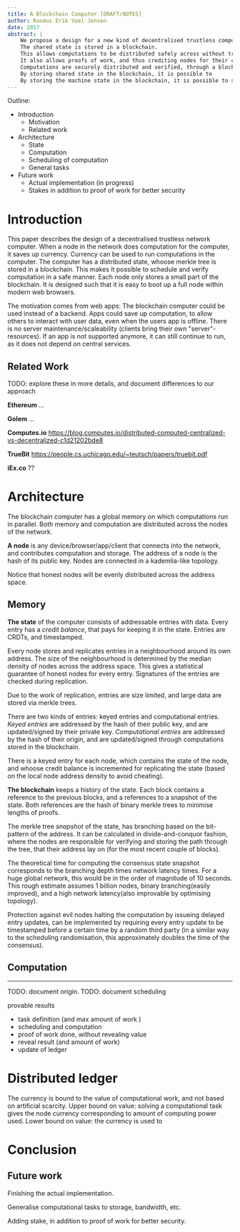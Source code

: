 ```yaml
---
title: A Blockchain Computer [DRAFT/NOTES]
author: Rasmus Erik Voel Jensen
date: 2017
abstract: |
    We propose a design for a new kind of decentralised trustless computer. 
    The shared state is stored in a blockchain. 
    This allows computations to be distributed safely across without trusting indivudual nodes.
    It also allows proofs of work, and thus crediting nodes for their commputations.
    Computations are securely distributed and verified, through a blockchain containing the state 
    By storing shared state in the blockchain, it is possible to 
    By storing the machine state in the blockchain, it is possible to securely run distributed computations, without trusting the individual nodes. Individual nodes only need to know/store the small subset of the blockchain that they need for their computation. 
---
```


Outline:

- Introduction
    - Motivation
    - Related work
- Architecture
    - State
    - Computation
    - Scheduling of computation
    - General tasks
- Future work
    - Actual implementation (in progress)
    - Stakes in addition to proof of work for better security

# Introduction

This paper describes the design of a decentralised trustless network computer.
When a node in the network does computation for the computer, it saves up currency.
Currency can be used to run computations in the computer.
The computer has a distributed state, whoose merkle tree is stored in a blockchain.
This makes it possible to schedule and verify computation in a safe manner.
Each node only stores a small part of the blockchain.
It is designed such that it is easy to boot up a full node within modern web browsers.

The motivation comes from web apps: The blockchain computer could be used instead of a backend.
Apps could save up computation, to allow others to interact with user data, even when the users app is offline.
There is no server maintenance/scaleability (clients bring their own "server"-resources).
If an app is not supported anymore, it can still continue to run, as it does not depend on central services.


## Related Work

TODO: explore these in more details, and document differences to our approach

**Ethereum** ...

**Golem** ...

**Computes.io**
<https://blog.computes.io/distributed-computed-centralized-vs-decentralized-c1d21202bde8>

**TrueBit**
<https://people.cs.uchicago.edu/~teutsch/papers/truebit.pdf>

**iEx.co** ??

# Architecture

The blockchain computer has a global memory on which computations run in parallel. Both memory and computation are distributed across the nodes of the network.

**A node** is any device/browser/app/client that connects into the network, 
and contributes computation and storage. 
The address of a node is the hash of its public key.
Nodes are connected in a kademlia-like topology.

Notice that honest nodes will be evenly distributed across the address space.

## Memory

**The state** of the computer consists of addressable entries with data. 
Every entry has a *credit balance*, that pays for keeping it in the state.
Entries are CRDTs, and timestamped.

Every node stores and replicates entries in a neighbourhood around its own address. 
The size of the neighbourhood is determined by the median density of nodes across the address space. 
This gives a statistical guarantee of honest nodes for every entry.
Signatures of the entries are checked during replication.

Due to the work of replication, entries are size limited, and large data are stored via merkle trees. 

There are two kinds of entries: keyed entries and computational entries. *Keyed entries* are addressed by the hash of their public key, and are updated/signed by their private key. *Computational entries* are addressed by the hash of their origin, and are updated/signed through computations stored in the blockchain.

There is a keyed entry for each node, which contains the state of the node, and whoose credit balance is incremented for replicating the state (based on the local node address density to avoid cheating). 


**The blockchain** keeps a history of the state. Each block contains a reference to the previous blocks, and a references to a snapshot of the state. Both references are the hash of binary merkle trees to minimise lengths of proofs.

The merkle tree *snapshot* of the state, has branching based on the bit-pattern of the address. It can be calculated in divide-and-conquor fashion, where the nodes are responsible for verifying and storing the path through the tree, that their address lay on (for the most recent couple of blocks). 

The theoretical time for computing the consensus state snapshot corresponds to the branching depth times network latency times. For a huge global network, this would be in the order of magnitude of 10 seconds. This rough estimate assumes 1 billion nodes, binary branching(easily improved), and a high network latency(also improvable by optimising topology).

Protection against evil nodes halting the computation by issueing delayed entry updates, can be implemented by requiring every entry update to be timestamped before a certain time by a random third party (in a similar way to the scheduling randomisation, this approximately doubles the time of the consensus).


## Computation

----

TODO: document origin.
TODO: document scheduling


provable results

- task definition (and max amount of work )
- scheduling and computation
- proof of work done, without revealing value
- reveal result (and amount of work)
- update of ledger

# Distributed ledger

The currency is bound to the value of computational work, and not based on artificial scarcity. Upper bound on value: solving a computational task gives the node currency corresponding to amount of computing power used. Lower bound on value: the currency is used to 

# Conclusion

## Future work

Finishing the actual implementation.

Generalise computational tasks to storage, bandwidth, etc.

Adding stake, in addition to proof of work for better security.
